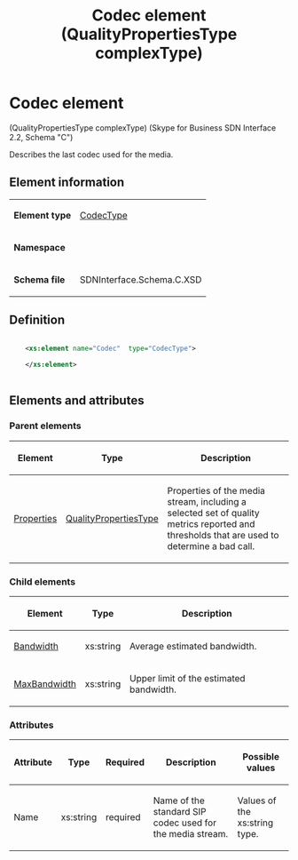 ﻿---
title: Codec element (QualityPropertiesType complexType) 
TOCTitle: Codec element (QualityPropertiesType complexType)
ms:assetid: 512e40b7-1843-4751-3e2b-0816ece218a9
ms:mtpsurl: https://msdn.microsoft.com/library/Mt404721(v=office.16)
ms:contentKeyID: 68250635
ms.date: 08/24/2015
mtps_version: v=office.16
dev_langs:
- xml
---

# Codec element 

(QualityPropertiesType complexType) (Skype for Business SDN Interface 2.2, Schema "C")

Describes the last codec used for the media.

## Element information

<table>

<tbody>
<tr class="odd">
<td><p><strong>Element type</strong></p></td>
<td><p><a href="codectype-complextype-skype-for-business-sdn-interface-2-2-schema-c.md">CodecType</a></p></td>
</tr>
<tr class="even">
<td><p><strong>Namespace</strong></p></td>
<td><p></p></td>
</tr>
<tr class="odd">
<td><p><strong>Schema file</strong></p></td>
<td><p>SDNInterface.Schema.C.XSD</p></td>
</tr>
</tbody>
</table>


## Definition

```xml

    <xs:element name="Codec"  type="CodecType">
    
    </xs:element>
  
```

## Elements and attributes

### Parent elements

<table>

<thead>
<tr class="header">
<th><p>Element</p></th>
<th><p>Type</p></th>
<th><p>Description</p></th>
</tr>
</thead>
<tbody>
<tr class="odd">
<td><p><a href="properties-element-qualitytype-complextype-skype-for-business-sdn-interface-2-2-schema-c.md">Properties</a></p></td>
<td><p><a href="qualitypropertiestype-complextype-skype-for-business-sdn-interface-2-2-schema-c.md">QualityPropertiesType</a></p></td>
<td><p>Properties of the media stream, including a selected set of quality metrics reported and thresholds that are used to determine a bad call.</p></td>
</tr>
</tbody>
</table>


### Child elements

<table>

<thead>
<tr class="header">
<th><p>Element</p></th>
<th><p>Type</p></th>
<th><p>Description</p></th>
</tr>
</thead>
<tbody>
<tr class="odd">
<td><p><a href="bandwidth-element-codectype-complextype-skype-for-business-sdn-interface-2-2-schema-c.md">Bandwidth</a></p></td>
<td><p>xs:string</p></td>
<td><p>Average estimated bandwidth.</p></td>
</tr>
<tr class="even">
<td><p><a href="maxbandwidth-element-codectype-complextype-skype-for-business-sdn-interface-2-2-schema-c.md">MaxBandwidth</a></p></td>
<td><p>xs:string</p></td>
<td><p>Upper limit of the estimated bandwidth.</p></td>
</tr>
</tbody>
</table>


### Attributes

<table>

<thead>
<tr class="header">
<th><p>Attribute</p></th>
<th><p>Type</p></th>
<th><p>Required</p></th>
<th><p>Description</p></th>
<th><p>Possible values</p></th>
</tr>
</thead>
<tbody>
<tr class="odd">
<td><p>Name</p></td>
<td><p>xs:string</p></td>
<td><p>required</p></td>
<td><p>Name of the standard SIP codec used for the media stream.</p></td>
<td><p>Values of the xs:string type.</p></td>
</tr>
</tbody>
</table>

